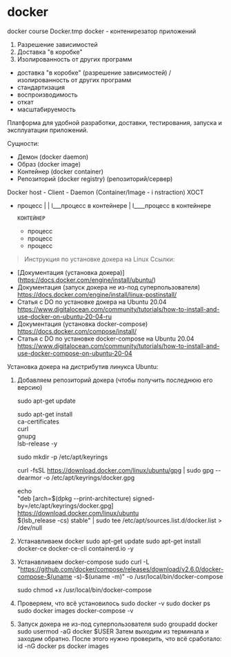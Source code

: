 # docker
docker course
Docker.tmp
docker - контенирезатор приложений
1. Разрешение зависимостей
2. Доставка "в коробке"
3. Изолированность от других программ

- доставка "в коробке" (разрешение зависимостей) / изолированность от других программ
- стандартизация
- воспроизводимость
- откат
- масштабируемость

Платформа для удобной разработки, доставки, тестирования, запуска и эксплуатации приложений.

Сущности:
 - Демон (docker daemon)
 - Образ (docker image)
 - Контейнер (docker container)
 - Репозиторий (docker registry) (репозиторий/сервер)

Docker host - Client - Daemon (Container/Image - i  nstraction)
ХОСТ
- процесс
  |
  |
  l___процесс в контейнере
      |
	  l____процесс в контейнере
	  
	  КОНТЕЙНЕР
  - процесс
  - процесс
  - процесс

> Инструкция по установке докера на Linux
Ссылки:
* [Документация (установка докера)]	(https://docs.docker.com/engine/install/ubuntu/)
* Документация (запуск докера не из-под суперпользователя)	https://docs.docker.com/engine/install/linux-postinstall/
* Статья с DO по установке докера на Ubuntu 20.04	https://www.digitalocean.com/community/tutorials/how-to-install-and-use-docker-on-ubuntu-20-04-ru
* Документация (установка docker-compose)	https://docs.docker.com/compose/install/
* Статья с DO по установке docker-compose на Ubuntu 20.04	https://www.digitalocean.com/community/tutorials/how-to-install-and-use-docker-compose-on-ubuntu-20-04

Установка докера на дистрибутив линукса Ubuntu:
1. Добавляем репозиторий докера (чтобы получить последнюю его версию)

	  sudo apt-get update

	  sudo apt-get install \
    ca-certificates \
    curl \
    gnupg \
    lsb-release -y

	  sudo mkdir -p /etc/apt/keyrings

	  curl -fsSL https://download.docker.com/linux/ubuntu/gpg | sudo gpg --dearmor -o /etc/apt/keyrings/docker.gpg

	  echo \
  "deb [arch=$(dpkg --print-architecture) signed-by=/etc/apt/keyrings/docker.gpg] https://download.docker.com/linux/ubuntu \
  $(lsb_release -cs) stable" | sudo tee /etc/apt/sources.list.d/docker.list > /dev/null
  
2. Устанавливаем docker
	  sudo apt-get update
	  sudo apt-get install docker-ce docker-ce-cli containerd.io -y
3. Устанавливаем docker-compose
	  sudo curl -L "https://github.com/docker/compose/releases/download/v2.6.0/docker-compose-$(uname -s)-$(uname -m)" -o /usr/local/bin/docker-compose

	  sudo chmod +x /usr/local/bin/docker-compose

4. Проверяем, что всё установилось
	  sudo docker -v
	  sudo docker ps
	  sudo docker images
	  docker-compose -v

5. Запуск докера не из-под суперпользователя
	  sudo groupadd docker
	  sudo usermod -aG docker $USER
Затем выходим из терминала и заходим обратно.
После этого нужно проверить, что всё сработало:
	  id -nG
	  docker ps
	  docker images
